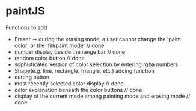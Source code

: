 # paintJS

Functions to add
- Eraser -> during the erasing mode, a user cannot change the 'paint color' or the 'fill/paint mode' // done
- number display beside the range bar // done
- random color button // done
- sophisticated version of color selection by entering rgba numbers
- Shape(e.g. line, rectangle, triangle, etc.) adding function
- cutting button
- most recently selected color display // done
- color explanation beneath the color buttons // done
- display of the current mode among painting mode and erasing mode // done
